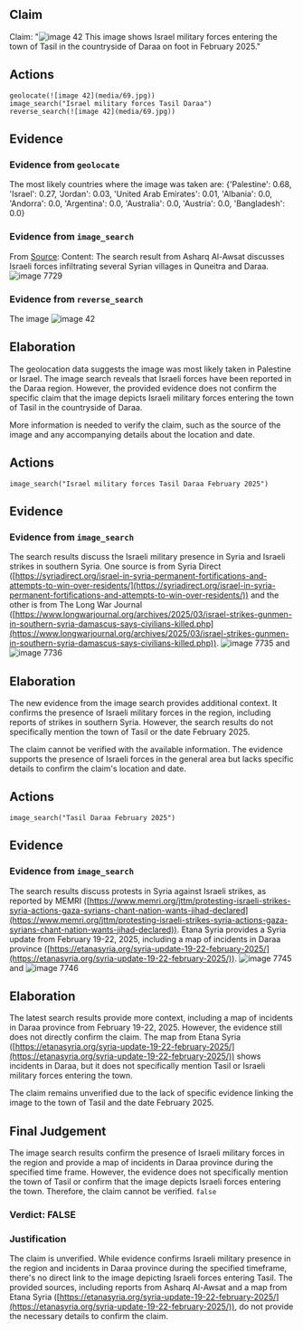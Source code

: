 ## Claim
Claim: "![image 42](media/69.jpg) This image shows Israel military forces entering the town of Tasil in the countryside of Daraa on foot in February 2025."

## Actions
```
geolocate(![image 42](media/69.jpg))
image_search("Israel military forces Tasil Daraa")
reverse_search(![image 42](media/69.jpg))
```

## Evidence
### Evidence from `geolocate`
The most likely countries where the image was taken are: {'Palestine': 0.68, 'Israel': 0.27, 'Jordan': 0.03, 'United Arab Emirates': 0.01, 'Albania': 0.0, 'Andorra': 0.0, 'Argentina': 0.0, 'Australia': 0.0, 'Austria': 0.0, 'Bangladesh': 0.0}

### Evidence from `image_search`
From [Source](https://english.aawsat.com/arab-world/5178173-israeli-forces-infiltrate-several-syrian-villages-quneitra-and-daraa): 
Content: The search result from Asharq Al-Awsat discusses Israeli forces infiltrating several Syrian villages in Quneitra and Daraa. ![image 7729](media/2025-08-29_22-01-1756504903-285686.jpg)


### Evidence from `reverse_search`
The image ![image 42](media/69.jpg)

## Elaboration
The geolocation data suggests the image was most likely taken in Palestine or Israel. The image search reveals that Israeli forces have been reported in the Daraa region. However, the provided evidence does not confirm the specific claim that the image depicts Israeli military forces entering the town of Tasil in the countryside of Daraa.

More information is needed to verify the claim, such as the source of the image and any accompanying details about the location and date.


## Actions
```
image_search("Israel military forces Tasil Daraa February 2025")
```

## Evidence
### Evidence from `image_search`
The search results discuss the Israeli military presence in Syria and Israeli strikes in southern Syria. One source is from Syria Direct ([https://syriadirect.org/israel-in-syria-permanent-fortifications-and-attempts-to-win-over-residents/](https://syriadirect.org/israel-in-syria-permanent-fortifications-and-attempts-to-win-over-residents/)) and the other is from The Long War Journal ([https://www.longwarjournal.org/archives/2025/03/israel-strikes-gunmen-in-southern-syria-damascus-says-civilians-killed.php](https://www.longwarjournal.org/archives/2025/03/israel-strikes-gunmen-in-southern-syria-damascus-says-civilians-killed.php)). ![image 7735](media/2025-08-29_22-02-1756504920-504432.jpg) and ![image 7736](media/2025-08-29_22-02-1756504921-131386.jpg)


## Elaboration
The new evidence from the image search provides additional context. It confirms the presence of Israeli military forces in the region, including reports of strikes in southern Syria. However, the search results do not specifically mention the town of Tasil or the date February 2025.

The claim cannot be verified with the available information. The evidence supports the presence of Israeli forces in the general area but lacks specific details to confirm the claim's location and date.


## Actions
```
image_search("Tasil Daraa February 2025")
```

## Evidence
### Evidence from `image_search`
The search results discuss protests in Syria against Israeli strikes, as reported by MEMRI ([https://www.memri.org/jttm/protesting-israeli-strikes-syria-actions-gaza-syrians-chant-nation-wants-jihad-declared](https://www.memri.org/jttm/protesting-israeli-strikes-syria-actions-gaza-syrians-chant-nation-wants-jihad-declared)). Etana Syria provides a Syria update from February 19-22, 2025, including a map of incidents in Daraa province ([https://etanasyria.org/syria-update-19-22-february-2025/](https://etanasyria.org/syria-update-19-22-february-2025/)). ![image 7745](media/2025-08-29_22-02-1756504933-752280.jpg) and ![image 7746](media/2025-08-29_22-02-1756504934-010817.jpg)


## Elaboration
The latest search results provide more context, including a map of incidents in Daraa province from February 19-22, 2025. However, the evidence still does not directly confirm the claim. The map from Etana Syria ([https://etanasyria.org/syria-update-19-22-february-2025/](https://etanasyria.org/syria-update-19-22-february-2025/)) shows incidents in Daraa, but it does not specifically mention Tasil or Israeli military forces entering the town.

The claim remains unverified due to the lack of specific evidence linking the image to the town of Tasil and the date February 2025.


## Final Judgement
The image search results confirm the presence of Israeli military forces in the region and provide a map of incidents in Daraa province during the specified time frame. However, the evidence does not specifically mention the town of Tasil or confirm that the image depicts Israeli forces entering the town. Therefore, the claim cannot be verified. `false`

### Verdict: FALSE

### Justification
The claim is unverified. While evidence confirms Israeli military presence in the region and incidents in Daraa province during the specified timeframe, there's no direct link to the image depicting Israeli forces entering Tasil. The provided sources, including reports from Asharq Al-Awsat and a map from Etana Syria ([https://etanasyria.org/syria-update-19-22-february-2025/](https://etanasyria.org/syria-update-19-22-february-2025/)), do not provide the necessary details to confirm the claim.
